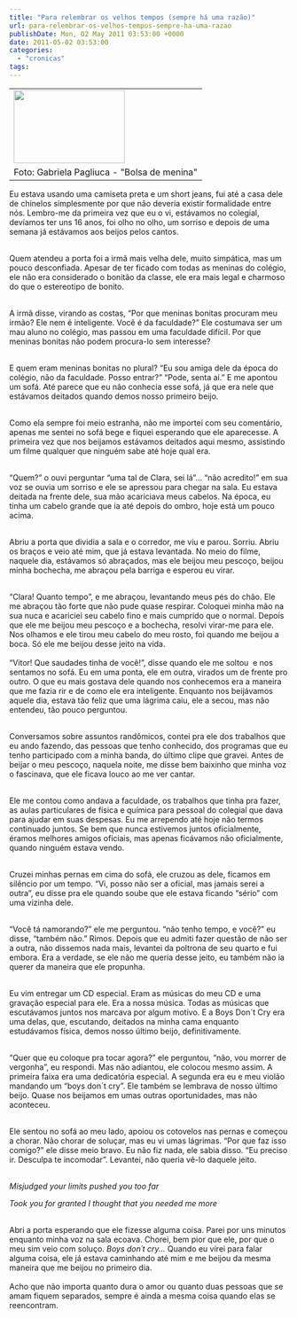 ```yaml
---
title: "Para relembrar os velhos tempos (sempre há uma razão)"
url: para-relembrar-os-velhos-tempos-sempre-ha-uma-razao
publishDate: Mon, 02 May 2011 03:53:00 +0000
date: 2011-05-02 03:53:00
categories: 
  - "cronicas"
tags: 
---
```

<div><table cellpadding="0" cellspacing="0"><tbody><tr><td><a href="http://3.bp.blogspot.com/-OA19ggIzo2E/Tb4rm98uT8I/AAAAAAAACWA/InRux9CoWD0/s1600/IMG_0115.JPG" imageanchor="1"><img border="0" height="132" src="http://3.bp.blogspot.com/-OA19ggIzo2E/Tb4rm98uT8I/AAAAAAAACWA/InRux9CoWD0/s200/IMG_0115.JPG" width="200"></a></td></tr><tr><td>Foto: Gabriela Pagliuca - "Bolsa de menina"</td></tr></tbody></table>Eu estava usando uma camiseta preta e um short jeans, fui até a casa dele de chinelos simplesmente por que não deveria existir formalidade entre nós. Lembro-me da primeira vez que eu o vi, estávamos no colegial, devíamos ter uns 16 anos, foi olho no olho, um sorriso e depois de uma semana já estávamos aos beijos pelos cantos. <p></p></div><div><br></div><div>Quem atendeu a porta foi a irmã mais velha dele, muito simpática, mas um pouco desconfiada. Apesar de ter ficado com todas as meninas do colégio, ele não era considerado o bonitão da classe, ele era mais legal e charmoso do que o estereotipo de bonito. <p></p></div><div><br></div><div>A irmã disse, virando as costas, “Por que meninas bonitas procuram meu irmão? Ele nem é inteligente. Você é da faculdade?” Ele costumava ser um mau aluno no colégio, mas passou em uma faculdade difícil. Por que meninas bonitas não podem procura-lo sem interesse?<p></p></div><div><br></div><div>E quem eram meninas bonitas no plural? “Eu sou amiga dele da época do colégio, não da faculdade. Posso entrar?” “Pode, senta aí.” E me apontou um sofá. Até parece que eu não conhecia esse sofá, já que era nele que estávamos deitados quando demos nosso primeiro beijo. <p></p></div><div><br></div><div>Como ela sempre foi meio estranha, não me importei com seu comentário, apenas me sentei no sofá bege e fiquei esperando que ele aparecesse. A primeira vez que nos beijamos estávamos deitados aqui mesmo, assistindo um filme qualquer que ninguém sabe até hoje qual era. <p></p></div><div><br></div><div>“Quem?” o ouvi perguntar “uma tal de Clara, sei lá”... “não acredito!” em sua voz se ouvia um sorriso e ele se apressou para chegar na sala. Eu estava deitada na frente dele, sua mão acariciava meus cabelos. Na época, eu tinha um cabelo grande que ia até depois do ombro, hoje está um pouco acima. <p></p></div><div><br></div><div>Abriu a porta que dividia a sala e o corredor, me viu e parou. Sorriu. Abriu os braços e veio até mim, que já estava levantada. No meio do filme, naquele dia, estávamos só abraçados, mas ele beijou meu pescoço, beijou minha bochecha, me abraçou pela barriga e esperou eu virar. <p></p></div><div><br></div><div>“Clara! Quanto tempo”, e me abraçou, levantando meus pés do chão. Ele me abraçou tão forte que não pude quase respirar. Coloquei minha mão na sua nuca e acariciei seu cabelo fino e mais cumprido que o normal. Depois que ele me beijou meu pescoço e a bochecha, resolvi virar-me para ele. Nos olhamos e ele tirou meu cabelo do meu rosto, foi quando me beijou a boca. Só ele me beijou desse jeito na vida.<br><br></div><div>“Vitor! Que saudades tinha de você!”, disse quando ele me soltou  e nos sentamos no sofá. Eu em uma ponta, ele em outra, virados um de frente pro outro. O que eu mais gostava dele quando nos conhecemos era a maneira que me fazia rir e de como ele era inteligente. Enquanto nos beijávamos aquele dia, estava tão feliz que uma lágrima caiu, ele a secou, mas não entendeu, tão pouco perguntou.<p></p></div><div><br></div><div>Conversamos sobre assuntos randômicos, contei pra ele dos trabalhos que eu ando fazendo, das pessoas que tenho conhecido, dos programas que eu tenho participado com a minha banda, do último clipe que gravei. Antes de beijar o meu pescoço, naquela noite, me disse bem baixinho que minha voz o fascinava, que ele ficava louco ao me ver cantar.<p></p></div><div><br></div><div>Ele me contou como andava a faculdade, os trabalhos que tinha pra fazer, as aulas particulares de física e química para pessoal do colegial que dava para ajudar em suas despesas. Eu me arrependo até hoje não termos continuado juntos. Se bem que nunca estivemos juntos oficialmente, éramos melhores amigos oficiais, mas apenas ficávamos não oficialmente, quando ninguém estava vendo.<p></p></div><div><br></div><div>Cruzei minhas pernas em cima do sofá, ele cruzou as dele, ficamos em silêncio por um tempo. “Vi, posso não ser a oficial, mas jamais serei a outra”, eu disse pra ele quando soube que ele estava ficando “sério” com uma vizinha dele.<p></p></div><div><br></div><div>“Você tá namorando?” ele me perguntou. “não tenho tempo, e você?” eu disse, “também não.” Rimos. Depois que eu admiti fazer questão de não ser a outra, não dissemos nada mais, levantei da poltrona de seu quarto e fui embora. Era a verdade, se ele não me queria desse jeito, eu também não ia querer da maneira que ele propunha.<br><p></p></div><div><br></div><div>Eu vim entregar um CD especial. Eram as músicas do meu CD e uma gravação especial para ele. Era a nossa música. Todas as músicas que escutávamos juntos nos marcava por algum motivo. E a Boys Don´t Cry era uma delas, que, escutando, deitados na minha cama enquanto estudávamos física, demos nosso último beijo, definitivamente.<p></p></div><div><br></div><div>“Quer que eu coloque pra tocar agora?” ele perguntou, “não, vou morrer de vergonha”, eu respondi. Mas não adiantou, ele colocou mesmo assim. A primeira faixa era uma dedicatória especial. A segunda era eu e meu violão mandando um “boys don´t cry”. Ele também se lembrava de nosso último beijo. Quase nos beijamos em umas outras oportunidades, mas não aconteceu.<p></p></div><div><br></div><div>Ele sentou no sofá ao meu lado, apoiou os cotovelos nas pernas e começou a chorar. Não chorar de soluçar, mas eu vi umas lágrimas. “Por que faz isso comigo?” ele disse meio bravo. Eu não fiz nada, ele sabia disso. “Eu preciso ir. Desculpa te incomodar”. Levantei, não queria vê-lo daquele jeito. <p></p></div><div><span><i><span lang="EN-US"><br></span></i></span></div><div><span><i><span lang="EN-US">Misjudged your limits</span></i></span><i><span lang="EN-US"> pu<span>shed you too far</span> <p></p></span></i></div><div><span><i><span lang="EN-US">Took you for granted I thought that you needed me more</span><p></p></i></span></div><div><br></div><div>Abri a porta esperando que ele fizesse alguma coisa. Parei por uns minutos enquanto minha voz na sala ecoava. Chorei, bem pior que ele, por que o meu sim veio com soluço. <i>Boys don´t cry... </i>Quando eu virei para falar alguma coisa, ele já estava caminhando até mim e me beijou da mesma maneira que me beijou no primeiro dia.<br><br>Acho que não importa quanto dura o amor ou quanto duas pessoas que se amam fiquem separados, sempre é ainda a mesma coisa quando elas se reencontram.<p></p><br><br></div>
